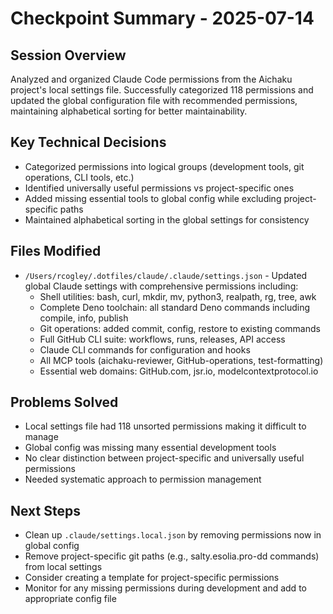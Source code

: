 # Checkpoint Summary - 2025-07-14

## Session Overview

Analyzed and organized Claude Code permissions from the Aichaku project's local
settings file. Successfully categorized 118 permissions and updated the global
configuration file with recommended permissions, maintaining alphabetical
sorting for better maintainability.

## Key Technical Decisions

- Categorized permissions into logical groups (development tools, git
  operations, CLI tools, etc.)
- Identified universally useful permissions vs project-specific ones
- Added missing essential tools to global config while excluding
  project-specific paths
- Maintained alphabetical sorting in the global settings for consistency

## Files Modified

- `/Users/rcogley/.dotfiles/claude/.claude/settings.json` - Updated global
  Claude settings with comprehensive permissions including:
  - Shell utilities: bash, curl, mkdir, mv, python3, realpath, rg, tree, awk
  - Complete Deno toolchain: all standard Deno commands including compile, info,
    publish
  - Git operations: added commit, config, restore to existing commands
  - Full GitHub CLI suite: workflows, runs, releases, API access
  - Claude CLI commands for configuration and hooks
  - All MCP tools (aichaku-reviewer, GitHub-operations, test-formatting)
  - Essential web domains: GitHub.com, jsr.io, modelcontextprotocol.io

## Problems Solved

- Local settings file had 118 unsorted permissions making it difficult to manage
- Global config was missing many essential development tools
- No clear distinction between project-specific and universally useful
  permissions
- Needed systematic approach to permission management

## Next Steps

- Clean up `.claude/settings.local.json` by removing permissions now in global
  config
- Remove project-specific git paths (e.g., salty.esolia.pro-dd commands) from
  local settings
- Consider creating a template for project-specific permissions
- Monitor for any missing permissions during development and add to appropriate
  config file
